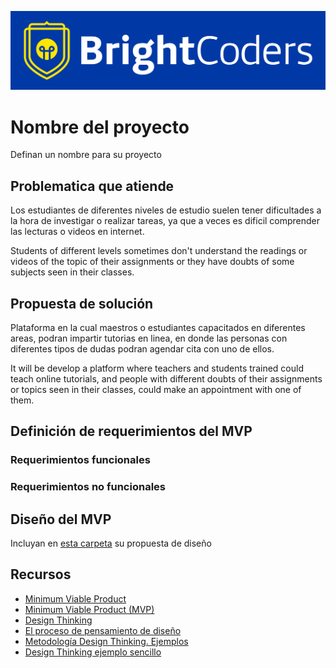 ![BrightCoders Logo](img/logo-bc.png)

# Nombre del proyecto
Definan un nombre para su proyecto

## Problematica que atiende
Los estudiantes de diferentes niveles de estudio suelen tener dificultades a la hora de investigar o realizar tareas, ya que a veces es dificil comprender las lecturas o videos en internet.

Students of different levels sometimes don't understand the readings or videos of the topic of their assignments or they have doubts of some subjects seen in their classes.

## Propuesta de solución
Plataforma en la cual maestros o estudiantes capacitados en diferentes areas, podran impartir tutorias en linea, en donde las personas con diferentes tipos de dudas podran agendar cita con uno de ellos.

It will be develop a platform where teachers and students trained could teach online tutorials, and people with different doubts of their assignments or topics seen in their classes, could make an appointment with one of them.


## Definición de requerimientos del MVP

### Requerimientos funcionales

### Requerimientos no funcionales

## Diseño del MVP

Incluyan en [esta carpeta](/design) su propuesta de diseño

## Recursos

- [Minimum Viable Product](https://www.agilealliance.org/glossary/mvp/#q=~(infinite~false~filters~(tags~(~'mvp))~searchTerm~'~sort~false~sortDirection~'asc~page~1))
- [Minimum Viable Product (MVP)](https://www.productplan.com/glossary/minimum-viable-product/)
- [Design Thinking](https://www.interaction-design.org/literature/topics/design-thinking)
- [El proceso de pensamiento de diseño](https://www.youtube.com/watch?v=_r0VX-aU_T8)
- [Metodología Design Thinking. Ejemplos](https://www.youtube.com/watch?v=_ul3wfKss58) 
- [Design Thinking ejemplo sencillo](https://www.youtube.com/watch?v=_H33tA2-j0s)
